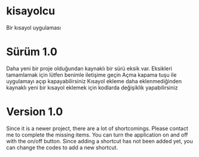 # kisayolcu
Bir kısayol uygulaması

# Sürüm 1.0
Daha yeni bir proje olduğundan kaynaklı bir sürü eksik var. Eksikleri tamamlamak için lütfen benimle iletişime geçin
Açma kapama tuşu ile uygulamayı açıp kapayabilirsiniz
Kısayol ekleme daha eklenmediğinden kaynaklı yeni bir kısayol eklemek için kodlarda değişiklik yapabilirsiniz

# Version 1.0
Since it is a newer project, there are a lot of shortcomings. Please contact me to complete the missing items.
You can turn the application on and off with the on/off button.
Since adding a shortcut has not been added yet, you can change the codes to add a new shortcut.
